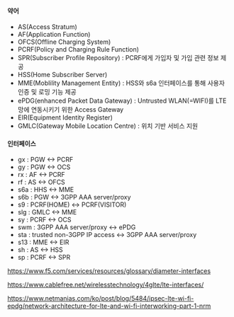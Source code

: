 #### 약어
- AS(Access Stratum)
- AF(Application Function)
- OFCS(Offline Charging System)
- PCRF(Policy and Charging Rule Function)
- SPR(Subscriber Profile Repository) : PCRF에게 가입자 및 가입 관련 정보 제공
- HSS(Home Subscriber Server)
- MME(Moblility Management Entity) : HSS와 s6a 인터페이스를 통해 사용자 인증 및 로밍 기능 제공
- ePDG(enhanced Packet Data Gateway) : Untrusted WLAN(=WIFI)를 LTE 망에 연동시키기 위한 Access Gateway
- EIR(Equipment Identity Register)
- GMLC(Gateway Mobile Location Centre) : 위치 기반 서비스 지원 
#### 인터페이스
- gx : PGW <-> PCRF
- gy : PGW <-> OCS
- rx : AF <-> PCRF
- rf : AS <-> OFCS
- s6a : HHS <-> MME
- s6b : PGW <-> 3GPP AAA server/proxy
- s9 : PCRF(HOME) <-> PCRF(VISITOR)
- slg : GMLC <-> MME
- sy : PCRF <-> OCS
- swm : 3GPP AAA server/proxy <-> ePDG
- sta : trusted non-3GPP IP access <-> 3GPP AAA server/proxy
- s13 : MME <-> EIR
- sh : AS <-> HSS
- sp : PCRF <-> SPR


https://www.f5.com/services/resources/glossary/diameter-interfaces

https://www.cablefree.net/wirelesstechnology/4glte/lte-interfaces/

https://www.netmanias.com/ko/post/blog/5484/ipsec-lte-wi-fi-epdg/network-architecture-for-lte-and-wi-fi-interworking-part-1-nrm

